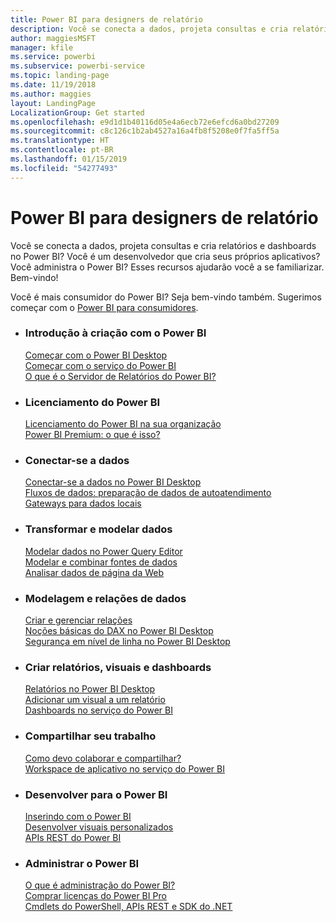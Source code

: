 ```yaml
---
title: Power BI para designers de relatório
description: Você se conecta a dados, projeta consultas e cria relatórios e dashboards no Power BI? Você é um desenvolvedor que cria seus próprios aplicativos ou um administrador do Power BI?
author: maggiesMSFT
manager: kfile
ms.service: powerbi
ms.subservice: powerbi-service
ms.topic: landing-page
ms.date: 11/19/2018
ms.author: maggies
layout: LandingPage
LocalizationGroup: Get started
ms.openlocfilehash: e9d1d1b40116d05e4a6ecb72e6efcd6a0bd27209
ms.sourcegitcommit: c8c126c1b2ab4527a16a4fb8f5208e0f7fa5ff5a
ms.translationtype: HT
ms.contentlocale: pt-BR
ms.lasthandoff: 01/15/2019
ms.locfileid: "54277493"
---
```

# <a name="power-bi-for-report-designers"></a>Power BI para designers de relatório

Você se conecta a dados, projeta consultas e cria relatórios e dashboards no Power BI? Você é um desenvolvedor que cria seus próprios aplicativos? Você administra o Power BI? Esses recursos ajudarão você a se familiarizar. Bem-vindo!

Você é mais consumidor do Power BI? Seja bem-vindo também. Sugerimos começar com o [Power BI para consumidores](consumer/power-bi-consumer-landing.md).

<ul class="panelContent cardsF"> 
              <li> 
                             <div class="cardSize"> 
                                           <div class="cardPadding"> 
                                                          <div class="card"> 
                                                                        <div class="cardText"> 
                                                                                      <h3>Introdução à criação com o Power BI</h3> 
                                                                                      <p></p>
                                                                                            <a href="desktop-what-is-desktop.md">Começar com o Power BI Desktop</a><br/> 
                                                                                            <a href="power-bi-overview.md">Começar com o serviço do Power BI</a><br/> 
                                                                                            <a href="report-server/get-started.md">O que é o Servidor de Relatórios do Power BI?</a>
                                                                        </div> 
                                                          </div> 
                                           </div> 
                             </div> 
              </li>
              <li> 
                             <div class="cardSize"> 
                                           <div class="cardPadding"> 
                                                          <div class="card"> 
                                                                        <div class="cardText"> 
                                                                                      <h3>Licenciamento do Power BI</h3> 
                                                                                      <p></p>
                                                                                            <a href="service-admin-licensing-organization.md">Licenciamento do Power BI na sua organização</a><br/> 
                                                                                            <a href="service-premium.md">Power BI Premium: o que é isso?</a> 
                                                                        </div> 
                                                          </div> 
                                           </div> 
                             </div> 
              </li>
              <li> 
                             <div class="cardSize"> 
                                           <div class="cardPadding"> 
                                                          <div class="card"> 
                                                                        <div class="cardText"> 
                                                                                      <h3>Conectar-se a dados</h3> 
                                                                                      <p></p>
                                                                                            <a href="desktop-quickstart-connect-to-data.md">Conectar-se a dados no Power BI Desktop</a><br/> 
                                                                                            <a href="service-dataflows-overview.md">Fluxos de dados: preparação de dados de autoatendimento</a><br/> 
                                                                                            <a href="service-gateway-install.md">Gateways para dados locais</a>
                                                                        </div> 
                                                          </div> 
                                           </div> 
                             </div> 
              </li>
              <li> 
                             <div class="cardSize"> 
                                           <div class="cardPadding"> 
                                                          <div class="card"> 
                                                                        <div class="cardText"> 
                                                                                      <h3>Transformar e modelar dados</h3> 
                                                                                      <p></p>
                                                                                            <a href="desktop-common-query-tasks.md">Modelar dados no Power Query Editor</a><br/> 
                                                                                            <a href="desktop-shape-and-combine-data.md">Modelar e combinar fontes de dados</a><br/> 
                                                                                            <a href="desktop-tutorial-importing-and-analyzing-data-from-a-web-page.md">Analisar dados de página da Web</a>
                                                                        </div> 
                                                          </div> 
                                           </div> 
                             </div> 
              </li>
              <li> 
                             <div class="cardSize"> 
                                           <div class="cardPadding"> 
                                                          <div class="card"> 
                                                                       <div class="cardText"> 
                                                                                      <h3>Modelagem e relações de dados</h3> 
                                                                                      <p></p>
                                                                                            <a href="desktop-create-and-manage-relationships.md">Criar e gerenciar relações</a><br/>
                                                                                            <a href="desktop-quickstart-learn-dax-basics.md">Noções básicas do DAX no Power BI Desktop</a><br/> 
                                                                                            <a href="service-admin-rls.md">Segurança em nível de linha no Power BI Desktop</a> 
                                                                        </div> 
                                                          </div> 
                                           </div> 
                             </div> 
              </li>
              <li> 
                             <div class="cardSize"> 
                                           <div class="cardPadding"> 
                                                          <div class="card"> 
                                                                        <div class="cardText"> 
                                                                                      <h3>Criar relatórios, visuais e dashboards</h3> 
                                                                                      <p></p>
                                                                                            <a href="desktop-report-view.md">Relatórios no Power BI Desktop</a><br/> 
                                                                                            <a href="power-bi-report-add-visualizations-i.md">Adicionar um visual a um relatório</a><br/> 
                                                                                            <a href="service-dashboard-create.md">Dashboards no serviço do Power BI</a>
                                                                        </div> 
                                                          </div> 
                                           </div> 
                             </div> 
              </li>
              <li> 
                             <div class="cardSize"> 
                                           <div class="cardPadding"> 
                                                          <div class="card"> 
                                                                        <div class="cardText"> 
                                                                                      <h3>Compartilhar seu trabalho</h3> 
                                                                                      <p></p>
                                                                                            <a href="service-how-to-collaborate-distribute-dashboards-reports.md">Como devo colaborar e compartilhar?</a><br/>
                                                                                            <a href="service-create-workspaces.md">Workspace de aplicativo no serviço do Power BI</a> 
                                                                        </div> 
                                                          </div> 
                                           </div> 
                             </div> 
              </li>
              <li> 
                             <div class="cardSize"> 
                                           <div class="cardPadding"> 
                                                          <div class="card"> 
                                                                        <div class="cardText"> 
                                                                                      <h3>Desenvolver para o Power BI</h3> 
                                                                                      <p></p>
                                                                                            <a href="developer/embedding.md">Inserindo com o Power BI</a><br/> 
                                                                                            <a href="developer/custom-visual-develop-tutorial.md">Desenvolver visuais personalizados</a><br/> 
                                                                                            <a href="https://docs.microsoft.com/rest/api/power-bi">APIs REST do Power BI</a>
                                                                        </div> 
                                                          </div> 
                                           </div> 
                             </div> 
              </li>
              <li> 
                             <div class="cardSize"> 
                                           <div class="cardPadding"> 
                                                          <div class="card"> 
                                                                        <div class="cardText"> 
                                                                                      <h3>Administrar o Power BI</h3> 
                                                                                      <p></p>
                                                                                            <a href="service-admin-administering-power-bi-in-your-organization.md">O que é administração do Power BI?</a><br/> 
                                                                                            <a href="service-admin-purchasing-power-bi-pro.md">Comprar licenças do Power BI Pro</a><br/>
                                                                                            <a href="service-admin-reference.md">Cmdlets do PowerShell, APIs REST e SDK do .NET</a>
                                                                        </div> 
                                                          </div> 
                                           </div> 
                             </div> 
              </li>
</ul>



